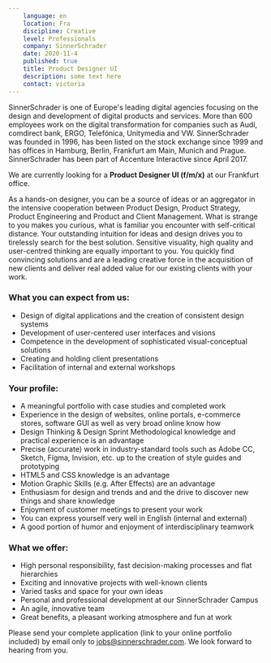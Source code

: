 ```yaml
---
    language: en
    location: Fra
    discipline: Creative
    level: Professionals
    company: SinnerSchrader
    date: 2020-11-4
    published: true
    title: Product Designer UI
    description: some text here 
    contact: victoria
---
```


SinnerSchrader is one of Europe's leading digital agencies focusing on the design and development of digital products and services. More than 600 employees work on the digital transformation for companies such as Audi, comdirect bank, ERGO, Telefónica, Unitymedia and VW. SinnerSchrader was founded in 1996, has been listed on the stock exchange since 1999 and has offices in Hamburg, Berlin, Frankfurt am Main, Munich and Prague. SinnerSchrader has been part of Accenture Interactive since April 2017.

We are currently looking for a **Product Designer UI (f/m/x)** at our Frankfurt office.

As a hands-on designer, you can be a source of ideas or an aggregator in the intensive cooperation between Product Design, Product Strategy, Product Engineering and Product and Client Management. What is strange to you makes you curious, what is familiar you encounter with self-critical distance. Your outstanding intuition for ideas and design drives you to tirelessly search for the best solution. Sensitive visuality, high quality and user-centred thinking are equally important to you. You quickly find convincing solutions and are a leading creative force in the acquisition of new clients and deliver real added value for our existing clients with your work.

### What you can expect from us:

- Design of digital applications and the creation of consistent design systems
- Development of user-centered user interfaces and visions
- Competence in the development of sophisticated visual-conceptual solutions
- Creating and holding client presentations
- Facilitation of internal and external workshops

### Your profile:

- A meaningful portfolio with case studies and completed work
- Experience in the design of websites, online portals, e-commerce stores, software GUI as well as very broad online know how
- Design Thinking & Design Sprint Methodological knowledge and practical experience is an advantage
- Precise (accurate) work in industry-standard tools such as Adobe CC, Sketch, Figma, Invision, etc. up to the creation of style guides and prototyping
- HTML5 and CSS knowledge is an advantage
- Motion Graphic Skills (e.g. After Effects) are an advantage
- Enthusiasm for design and trends and and the drive to discover new things and share knowledge
- Enjoyment of customer meetings to present your work
- You can express yourself very well in English (internal and external)
- A good portion of humor and enjoyment of interdisciplinary teamwork

### What we offer:

- High personal responsibility, fast decision-making processes and flat hierarchies
- Exciting and innovative projects with well-known clients
- Varied tasks and space for your own ideas
- Personal and professional development at our SinnerSchrader Campus
- An agile, innovative team
- Great benefits, a pleasant working atmosphere and fun at work

Please send your complete application (link to your online portfolio included) by email only to jobs@sinnerschrader.com. We look forward to hearing from you.
